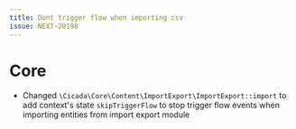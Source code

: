 ```yaml
---
title: Dont trigger flow when importing csv
issue: NEXT-20198
---
```

# Core
* Changed `\Cicada\Core\Content\ImportExport\ImportExport::import` to add context's state `skipTriggerFlow` to stop trigger flow events when importing entities from import export module
